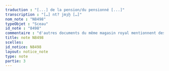 ```yaml
---
traduction : "[...] de la pension/du pensionné [...]"
transcription : "[…] nt? jmȝḫ […]"
nom_note : "N8498"
typeObjet : "Sceau"
id_note : "8498"
commentaire : "d'autres documents du même magasin royal mentionnent des imakhou du palais."
title: note N8498
scelles: 
id_notice: N8498
layout: notice_note
type: note
partie: 3
---
```

